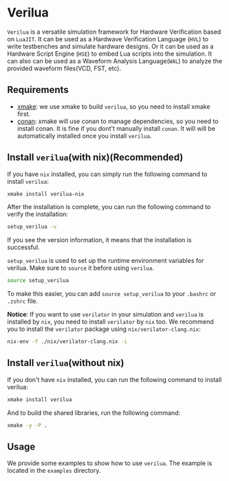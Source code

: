 # Verilua

`Verilua` is a versatile simulation framework for Hardware Verification based on `LuaJIT`. It can be used as a Hardwave Verification Language (`HVL`) to write testbenches and simulate hardware designs. Or it can be used as a Hardware Script Engine (`HSE`) to embed Lua scripts into the simulation. It can also can be used as a Waveform Analysis Language(`WAL`) to analyze the provided waveform files(VCD, FST, etc).

## Requirements
- [xmake](https://xmake.io/#/getting_started): we use xmake to build `verilua`, so you need to install xmake first.
- [conan](https://conan.io/downloads): xmake will use conan to manage dependencies, so you need to install conan.
It is fine if you dont't manually install `conan`. It will will be automatically installed once you install `verilua`.

## Install `verilua`(with nix)(Recommended)
If you have `nix` installed, you can simply run the following command to install `verilua`:

```bash
xmake install verilua-nix
```

After the installation is complete, you can run the following command to verify the installation:

```bash
setup_verilua -v
```

If you see the version information, it means that the installation is successful.

`setup_verilua` is used to set up the runtime environment variables for verilua. Make sure to `source` it before using `verilua`.

```bash
source setup_verilua
```

To make this easier, you can add `source setup_verilua` to your `.bashrc` or `.zshrc` file.

**Notice**: If you want to use `verilator` in your simulation and `verilua` is installed by `nix`, you need to install `verilator` by `nix` too. We recommend you to install the `verilator` package using `nix/verilator-clang.nix`:
```bash
nix-env -f ./nix/verilator-clang.nix -i
```

## Install `verilua`(without nix)
If you don't have `nix` installed, you can run the following command to install verilua:
```bash
xmake install verilua
```
And to build the shared libraries, run the following command:
```bash
xmake -y -P .
```

## Usage
We provide some examples to show how to use `verilua`. The example is located in the `examples` directory.